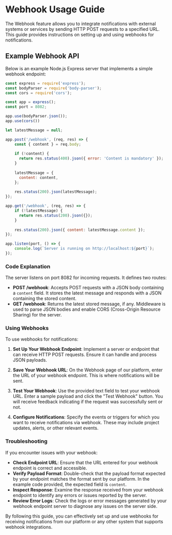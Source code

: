 # Webhook Usage Guide

The Webhook feature allows you to integrate notifications with external systems or services by sending HTTP POST requests to a specified URL. This guide provides instructions on setting up and using webhooks for notifications.

## Example Webhook API

Below is an example Node.js Express server that implements a simple webhook endpoint:

```javascript
const express = require('express');
const bodyParser = require('body-parser');
const cors = require('cors');

const app = express();
const port = 8082;

app.use(bodyParser.json());
app.use(cors())

let latestMessage = null;

app.post('/webhook', (req, res) => {
    const { content } = req.body;
  
    if (!content) {
      return res.status(400).json({ error: 'Content is mandatory' });
    }
  
    latestMessage = {
      content: content,
    };
  
    res.status(200).json(latestMessage);
});

app.get('/webhook', (req, res) => {
    if (!latestMessage) {
      return res.status(200).json({});
    }
  
    res.status(200).json({ content: latestMessage.content });
});

app.listen(port, () => {
    console.log(`Server is running on http://localhost:${port}`);
});
```

### Code Explanation

The server listens on port 8082 for incoming requests.
It defines two routes:
- **POST /webhook**: Accepts POST requests with a JSON body containing a `content` field. It stores the latest message and responds with a JSON containing the stored content.
- **GET /webhook**: Returns the latest stored message, if any.
Middleware is used to parse JSON bodies and enable CORS (Cross-Origin Resource Sharing) for the server.

### Using Webhooks

To use webhooks for notifications:

1. **Set Up Your Webhook Endpoint**: Implement a server or endpoint that can receive HTTP POST requests. Ensure it can handle and process JSON payloads.

2. **Save Your Webhook URL**: On the Webhook page of our platform, enter the URL of your webhook endpoint. This is where notifications will be sent.

3. **Test Your Webhook**: Use the provided text field to test your webhook URL. Enter a sample payload and click the "Test Webhook" button. You will receive feedback indicating if the request was successfully sent or not.

4. **Configure Notifications**: Specify the events or triggers for which you want to receive notifications via webhook. These may include project updates, alerts, or other relevant events.

### Troubleshooting

If you encounter issues with your webhook:

- **Check Endpoint URL**: Ensure that the URL entered for your webhook endpoint is correct and accessible.
- **Verify Payload Format**: Double-check that the payload format expected by your endpoint matches the format sent by our platform. In the example code provided, the expected field is `content`.
- **Inspect Response**: Examine the response received from your webhook endpoint to identify any errors or issues reported by the server.
- **Review Error Logs**: Check the logs or error messages generated by your webhook endpoint server to diagnose any issues on the server side.

By following this guide, you can effectively set up and use webhooks for receiving notifications from our platform or any other system that supports webhook integrations.
